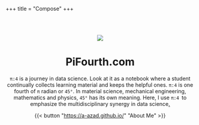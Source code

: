 +++
title = "Compose"
+++

<br><br>

<div style="text-align:center;">

![](images/logo.png)

# PiFourth.com

`π:4` is a journey in data science. Look at it as a notebook where a student continually collects learning material and keeps the helpful ones. `π:4` is one fourth of `π` radian or `45°`. In material science, mechanical engineering, mathematics and physics, `45°` has its own meaning. Here, I use `π:4 `to emphasize the multidisciplinary synergy in data science[.](docs-blog-/) 

{{< button "https://a-azad.github.io/" "About Me" >}} 


</div>